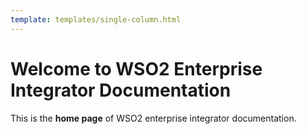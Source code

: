 ```yaml
---
template: templates/single-column.html
---
```


# Welcome to WSO2 Enterprise Integrator Documentation

This is the **home page** of WSO2 enterprise integrator documentation.